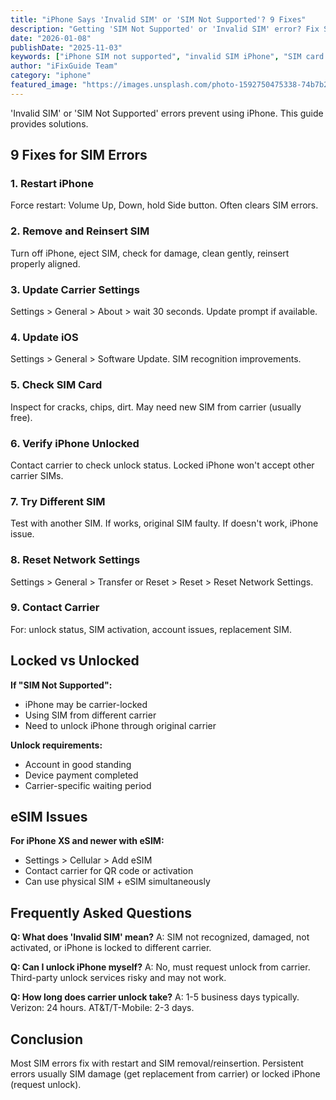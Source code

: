 ```yaml
---
title: "iPhone Says 'Invalid SIM' or 'SIM Not Supported'? 9 Fixes"
description: "Getting 'SIM Not Supported' or 'Invalid SIM' error? Fix SIM card issues and unlock iPhone with our guide."
date: "2026-01-08"
publishDate: "2025-11-03"
keywords: ["iPhone SIM not supported", "invalid SIM iPhone", "SIM card error", "fix SIM not supported", "unlock iPhone carrier"]
author: "iFixGuide Team"
category: "iphone"
featured_image: "https://images.unsplash.com/photo-1592750475338-74b7b21085ab?w=1200&q=80"
---
```


'Invalid SIM' or 'SIM Not Supported' errors prevent using iPhone. This guide provides solutions.

## 9 Fixes for SIM Errors

### 1. Restart iPhone
Force restart: Volume Up, Down, hold Side button. Often clears SIM errors.

### 2. Remove and Reinsert SIM
Turn off iPhone, eject SIM, check for damage, clean gently, reinsert properly aligned.

### 3. Update Carrier Settings
Settings > General > About > wait 30 seconds. Update prompt if available.

### 4. Update iOS
Settings > General > Software Update. SIM recognition improvements.

### 5. Check SIM Card
Inspect for cracks, chips, dirt. May need new SIM from carrier (usually free).

### 6. Verify iPhone Unlocked
Contact carrier to check unlock status. Locked iPhone won't accept other carrier SIMs.

### 7. Try Different SIM
Test with another SIM. If works, original SIM faulty. If doesn't work, iPhone issue.

### 8. Reset Network Settings
Settings > General > Transfer or Reset > Reset > Reset Network Settings.

### 9. Contact Carrier
For: unlock status, SIM activation, account issues, replacement SIM.

## Locked vs Unlocked

**If "SIM Not Supported":**
- iPhone may be carrier-locked
- Using SIM from different carrier
- Need to unlock iPhone through original carrier

**Unlock requirements:**
- Account in good standing
- Device payment completed
- Carrier-specific waiting period

## eSIM Issues

**For iPhone XS and newer with eSIM:**
- Settings > Cellular > Add eSIM
- Contact carrier for QR code or activation
- Can use physical SIM + eSIM simultaneously

## Frequently Asked Questions

**Q: What does 'Invalid SIM' mean?**
A: SIM not recognized, damaged, not activated, or iPhone is locked to different carrier.

**Q: Can I unlock iPhone myself?**
A: No, must request unlock from carrier. Third-party unlock services risky and may not work.

**Q: How long does carrier unlock take?**
A: 1-5 business days typically. Verizon: 24 hours. AT&T/T-Mobile: 2-3 days.

## Conclusion
Most SIM errors fix with restart and SIM removal/reinsertion. Persistent errors usually SIM damage (get replacement from carrier) or locked iPhone (request unlock).
